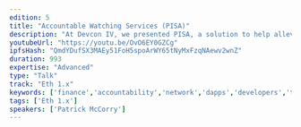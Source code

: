 ```yaml
---
edition: 5
title: "Accountable Watching Services (PISA)"
description: "At Devcon IV, we presented PISA, a solution to help alleviate the online requirements for state channels. Thanks to an Ethereum Foundation grant, the team has taken the idea of an 'accountable watching service' further to help alleviate the online requirement for other off-chain protocols such as Plasma and in general most smart contracts. What do we mean that PISA is usable by most smart contracts? Ideally, if we consider a smart contract where the user has to be online and watching for an on-chain event, then PISA can be hired to protect them (and perform the final step). Our goal is to help improve the UX for most smart contracts as users can simply go off-line and PISA can finish the task in a financially accountable manner. In this talk, we'll discuss the substantial changes to PISA such that it can be generically used for most smart contracts. We'll discuss the implementation of PISA, the open-source project, and how other projects can use our simple API to sign up to the accountable watching service."
youtubeUrl: "https://youtu.be/OvO6EY0GZCg"
ipfsHash: "QmdYDufSX3MAEy51FoH5spoArWY65tNyMxFzqNAewv2wnZ"
duration: 993
expertise: "Advanced"
type: "Talk"
track: "Eth 1.x"
keywords: ['finance','accountability','network','dapps','developers','technical']
tags: ['Eth 1.x']
speakers: ['Patrick McCorry']
---
```

